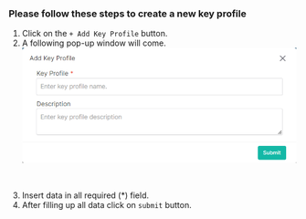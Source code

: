 ### Please follow these steps to create a new key profile
1. Click on the ```+ Add Key Profile``` button.
2. A following pop-up window will come.
![create key profile](../../../../assets/file/documentation/key-profile/images/create_key_profile.png)
</br>

3. Insert data in all required (<span>*</span>) field.
4. After filling up all data click on ```submit``` button.
